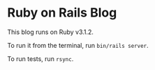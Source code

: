 # Ruby on Rails Blog

This blog runs on Ruby v3.1.2.

To run it from the terminal, run `bin/rails server`.

To run tests, run `rsync`.
